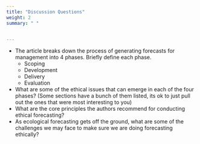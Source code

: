 ```yaml
---
title: "Discussion Questions"
weight: 2
summary: " "


---
```


* The article breaks down the process of generating forecasts for management into 4 phases. Briefly define each phase.
   * Scoping
   * Development
   * Delivery
   * Evaluation
* What are some of the ethical issues that can emerge in each of the four phases? (Some sections have a bunch of them listed, its ok to just pull out the ones that were most interesting to you)
* What are the core principles the authors recommend for conducting ethical forecasting?
* As ecological forecasting gets off the ground, what are some of the challenges we may face to make sure we are doing forecasting ethically?

